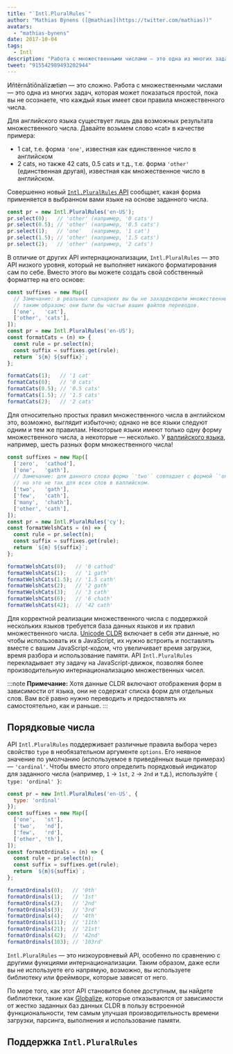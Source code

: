 ```yaml
---
title: "`Intl.PluralRules`"
author: "Mathias Bynens ([@mathias](https://twitter.com/mathias))"
avatars: 
  - "mathias-bynens"
date: 2017-10-04
tags: 
  - Intl
description: "Работа с множественными числами — это одна из многих задач, которая может показаться простой, пока вы не осознаете, что в каждом языке свои правила множественного числа. API Intl.PluralRules может помочь!"
tweet: "915542989493202944"
---
```

Иñtërnâtiônàlizætiøn — это сложно. Работа с множественными числами — это одна из многих задач, которая может показаться простой, пока вы не осознаете, что каждый язык имеет свои правила множественного числа.

Для английского языка существует лишь два возможных результата множественного числа. Давайте возьмем слово «cat» в качестве примера:

- 1 cat, т.е. форма `'one'`, известная как единственное число в английском
- 2 cats, но также 42 cats, 0.5 cats и т.д., т.е. форма `'other'` (единственная другая), известная как множественное число в английском.

Совершенно новый [`Intl.PluralRules` API](https://github.com/tc39/proposal-intl-plural-rules) сообщает, какая форма применяется в выбранном вами языке на основе заданного числа.

```js
const pr = new Intl.PluralRules('en-US');
pr.select(0);   // 'other' (например, '0 cats')
pr.select(0.5); // 'other' (например, '0.5 cats')
pr.select(1);   // 'one'   (например, '1 cat')
pr.select(1.5); // 'other' (например, '1.5 cats')
pr.select(2);   // 'other' (например, '2 cats')
```

<!--truncate-->
В отличие от других API интернационализации, `Intl.PluralRules` — это API низкого уровня, который не выполняет никакого форматирования сам по себе. Вместо этого вы можете создать свой собственный форматтер на его основе:

```js
const suffixes = new Map([
  // Замечание: в реальных сценариях вы бы не захардкодили множественные формы
  // таким образом; они были бы частью ваших файлов переводов.
  ['one',   'cat'],
  ['other', 'cats'],
]);
const pr = new Intl.PluralRules('en-US');
const formatCats = (n) => {
  const rule = pr.select(n);
  const suffix = suffixes.get(rule);
  return `${n} ${suffix}`;
};

formatCats(1);   // '1 cat'
formatCats(0);   // '0 cats'
formatCats(0.5); // '0.5 cats'
formatCats(1.5); // '1.5 cats'
formatCats(2);   // '2 cats'
```

Для относительно простых правил множественного числа в английском это, возможно, выглядит избыточно; однако не все языки следуют одним и тем же правилам. Некоторые языки имеют только одну форму множественного числа, а некоторые — несколько. У [валлийского языка](http://unicode.org/cldr/charts/latest/supplemental/language_plural_rules.html#rules), например, шесть разных форм множественного числа!

```js
const suffixes = new Map([
  ['zero',  'cathod'],
  ['one',   'gath'],
  // Замечание: для данного слова форма `'two'` совпадает с формой `'one'`,
  // но это не так для всех слов в валлийском.
  ['two',   'gath'],
  ['few',   'cath'],
  ['many',  'chath'],
  ['other', 'cath'],
]);
const pr = new Intl.PluralRules('cy');
const formatWelshCats = (n) => {
  const rule = pr.select(n);
  const suffix = suffixes.get(rule);
  return `${n} ${suffix}`;
};

formatWelshCats(0);   // '0 cathod'
formatWelshCats(1);   // '1 gath'
formatWelshCats(1.5); // '1.5 cath'
formatWelshCats(2);   // '2 gath'
formatWelshCats(3);   // '3 cath'
formatWelshCats(6);   // '6 chath'
formatWelshCats(42);  // '42 cath'
```

Для корректной реализации множественного числа с поддержкой нескольких языков требуется база данных языков и их правил множественного числа. [Unicode CLDR](http://cldr.unicode.org/) включает в себя эти данные, но чтобы использовать их в JavaScript, их нужно встроить и поставлять вместе с вашим JavaScript-кодом, что увеличивает время загрузки, время разбора и использование памяти. API `Intl.PluralRules` перекладывает эту задачу на JavaScript-движок, позволяя более производительную интернационализацию множественных чисел.

:::note
**Примечание:** Хотя данные CLDR включают отображения форм в зависимости от языка, они не содержат списка форм для отдельных слов. Вам всё равно нужно переводить и предоставлять их самостоятельно, как и раньше.
:::

## Порядковые числа

API `Intl.PluralRules` поддерживает различные правила выбора через свойство `type` в необязательном аргументе `options`. Его неявное значение по умолчанию (используемое в приведённых выше примерах) — `'cardinal'`. Чтобы вместо этого определить порядковый индикатор для заданного числа (например, `1` → `1st`, `2` → `2nd` и т.д.), используйте `{ type: 'ordinal' }`:

```js
const pr = new Intl.PluralRules('en-US', {
  type: 'ordinal'
});
const suffixes = new Map([
  ['one',   'st'],
  ['two',   'nd'],
  ['few',   'rd'],
  ['other', 'th'],
]);
const formatOrdinals = (n) => {
  const rule = pr.select(n);
  const suffix = suffixes.get(rule);
  return `${n}${suffix}`;
};

formatOrdinals(0);   // '0th'
formatOrdinals(1);   // '1st'
formatOrdinals(2);   // '2nd'
formatOrdinals(3);   // '3rd'
formatOrdinals(4);   // '4th'
formatOrdinals(11);  // '11th'
formatOrdinals(21);  // '21st'
formatOrdinals(42);  // '42nd'
formatOrdinals(103); // '103rd'
```

`Intl.PluralRules` — это низкоуровневый API, особенно по сравнению с другими функциями интернационализации. Таким образом, даже если вы не используете его напрямую, возможно, вы используете библиотеку или фреймворк, которые зависят от него.

По мере того, как этот API становится более доступным, вы найдете библиотеки, такие как [Globalize](https://github.com/globalizejs/globalize#plural-module), которые отказываются от зависимости от жестко заданных баз данных CLDR в пользу встроенной функциональности, тем самым улучшая производительность времени загрузки, парсинга, выполнения и использование памяти.

## Поддержка `Intl.PluralRules`

<feature-support chrome="63 /blog/v8-release-63"
                 firefox="58"
                 safari="13"
                 nodejs="10"
                 babel="no"></feature-support>
